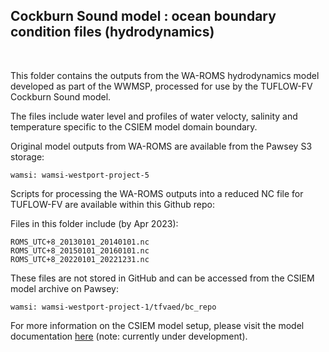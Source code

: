 ## Cockburn Sound model : ocean boundary condition files (hydrodynamics)

<br>

This folder contains the outputs from the WA-ROMS hydrodynamics model developed as part of the WWMSP, processed for use by the TUFLOW-FV Cockburn Sound model.

The files include water level and profiles of water velocty, salinity and temperature specific to the CSIEM model domain boundary.

Original model outputs from WA-ROMS are available from the Pawsey S3 storage:

```
wamsi: wamsi-westport-project-5
```

Scripts for processing the WA-ROMS outputs into a reduced NC file for TUFLOW-FV are available within this Github repo:

Files in this folder include (by Apr 2023):

```
ROMS_UTC+8_20130101_20140101.nc
ROMS_UTC+8_20150101_20160101.nc
ROMS_UTC+8_20220101_20221231.nc
```

These files are not stored in GitHub and can be accessed from the CSIEM model archive on Pawsey:

```
wamsi: wamsi-westport-project-1/tfvaed/bc_repo
```

For more information on the CSIEM model setup, please visit the model documentation [here](https://aquaticecodynamics.github.io/csiem-science/) (note: currently under development).
